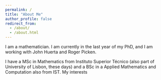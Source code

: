 ```yaml
---
permalink: /
title: "About Me"
author_profile: false
redirect_from: 
  - /about/
  - /about.html
---
```


I am a mathematician. I am currently in the last year of my PhD, and I am working with John Huerta and Roger Picken.

I have a MSc in Mathematics from Instituto Superior Técnico (also part of University of Lisbon, these days) and a BSc in a Applied Mathematics and Computation also from IST. My interests 